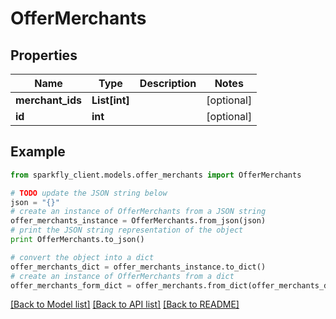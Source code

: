 # OfferMerchants


## Properties
Name | Type | Description | Notes
------------ | ------------- | ------------- | -------------
**merchant_ids** | **List[int]** |  | [optional] 
**id** | **int** |  | [optional] 

## Example

```python
from sparkfly_client.models.offer_merchants import OfferMerchants

# TODO update the JSON string below
json = "{}"
# create an instance of OfferMerchants from a JSON string
offer_merchants_instance = OfferMerchants.from_json(json)
# print the JSON string representation of the object
print OfferMerchants.to_json()

# convert the object into a dict
offer_merchants_dict = offer_merchants_instance.to_dict()
# create an instance of OfferMerchants from a dict
offer_merchants_form_dict = offer_merchants.from_dict(offer_merchants_dict)
```
[[Back to Model list]](../README.md#documentation-for-models) [[Back to API list]](../README.md#documentation-for-api-endpoints) [[Back to README]](../README.md)


